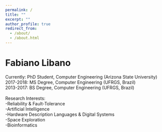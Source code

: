 ```yaml
---
permalink: /
title: ""
excerpt: ""
author_profile: true
redirect_from: 
  - /about/
  - /about.html
---
```


Fabiano Libano
======
Currently: PhD Student, Computer Engineering (Arizona State University)<br />
2017-2018: MS Degree, Computer Engineering (UFRGS, Brazil)<br />
2013-2017: BS Degree, Computer Engineering (UFRGS, Brazil)<br />
 <br />
Research Interests:<br />
-Reliability & Fault-Tolerance<br />
-Artificial Intelligence<br />
-Hardware Description Languages & Digital Systems<br />
-Space Exploration<br />
-Bioinformatics<br />
